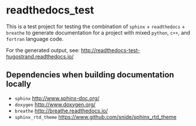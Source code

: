 # readthedocs_test

This is a test project for testing the combination of `sphinx` + `readthedocs` + `breathe` to generate documentation for a project with mixed `python`, `c++`, and `fortran` language code.

For the generated output, see:
http://readthedocs-test-hugostrand.readthedocs.io/

## Dependencies when building documentation locally

- `sphinx` http://www.sphinx-doc.org/
- `doxygen` http://www.doxygen.org/
- `breathe` http://breathe.readthedocs.io/
- `sphinx_rtd_theme` https://www.github.com/snide/sphinx_rtd_theme